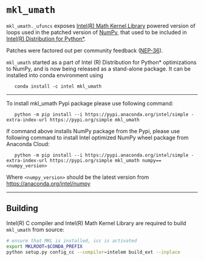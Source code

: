 # `mkl_umath`

`mkl_umath._ufuncs` exposes [Intel(R) Math Kernel Library](https://www.intel.com/content/www/us/en/developer/tools/oneapi/onemkl.html)
powered version of loops used in the patched version of [NumPy](https://numpy.org), that used to be included in
[Intel(R) Distribution for Python*](https://www.intel.com/content/www/us/en/developer/tools/oneapi/distribution-for-python.html).

Patches were factored out per community feedback ([NEP-36](https://numpy.org/neps/nep-0036-fair-play.html)).

`mkl_umath` started as a part of Intel (R) Distribution for Python* optimizations to NumPy, and is now being released 
as a stand-alone package. It can be installed into conda environment using 

```
   conda install -c intel mkl_umath
```

---

To install mkl_umath Pypi package please use following command:

```
   python -m pip install --i https://pypi.anaconda.org/intel/simple -extra-index-url https://pypi.org/simple mkl_umath
```

If command above installs NumPy package from the Pypi, please use following command to install Intel optimized NumPy wheel package from Anaconda Cloud:

```
   python -m pip install --i https://pypi.anaconda.org/intel/simple -extra-index-url https://pypi.org/simple mkl_umath numpy==<numpy_version>
```

Where `<numpy_version>` should be the latest version from https://anaconda.org/intel/numpy

---

## Building

Intel(R) C compiler and Intel(R) Math Kernel Library are required to build `mkl_umath` from source:

```sh
# ensure that MKL is installed, icc is activated
export MKLROOT=$CONDA_PREFIX
python setup.py config_cc --compiler=intelem build_ext --inplace
```
